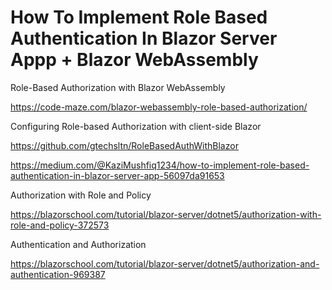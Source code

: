 # How To Implement Role Based Authentication In Blazor Server Appp + Blazor WebAssembly

Role-Based Authorization with Blazor WebAssembly

https://code-maze.com/blazor-webassembly-role-based-authorization/

Configuring Role-based Authorization with client-side Blazor

https://github.com/gtechsltn/RoleBasedAuthWithBlazor

https://medium.com/@KaziMushfiq1234/how-to-implement-role-based-authentication-in-blazor-server-app-56097da91653

Authorization with Role and Policy

https://blazorschool.com/tutorial/blazor-server/dotnet5/authorization-with-role-and-policy-372573

Authentication and Authorization

https://blazorschool.com/tutorial/blazor-server/dotnet5/authorization-and-authentication-969387

